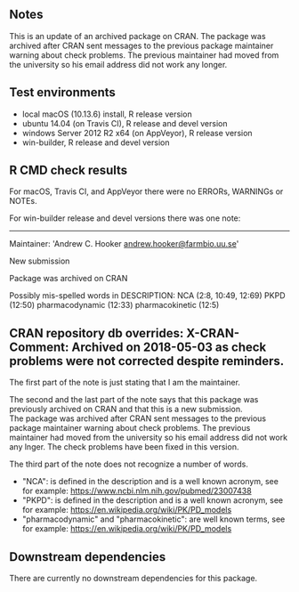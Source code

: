 ## Notes

This is an update of an archived package on CRAN.
The package was archived after CRAN sent messages to the 
previous package maintainer warning about check problems.
The previous maintainer had moved from the university
so his email address did not work any longer.

## Test environments
* local macOS (10.13.6) install, R release version
* ubuntu 14.04 (on Travis CI), R release and devel version
* windows Server 2012 R2 x64 (on AppVeyor), R release version
* win-builder, R release and devel version

## R CMD check results
For macOS, Travis CI, and AppVeyor there were no ERRORs, WARNINGs or NOTEs. 

For win-builder release and devel versions there was one note:

-------------------- 
Maintainer: 'Andrew C. Hooker <andrew.hooker@farmbio.uu.se>'

New submission

Package was archived on CRAN

Possibly mis-spelled words in DESCRIPTION:
  NCA (2:8, 10:49, 12:69)
  PKPD (12:50)
  pharmacodynamic (12:33)
  pharmacokinetic (12:5)

CRAN repository db overrides:
  X-CRAN-Comment: Archived on 2018-05-03 as check problems were not
    corrected despite reminders.
----------------------

The first part of the note is just stating that I am the maintainer.  

The second and the last part of the note says that this package was
previously archived on CRAN and that this is a new submission.  
The package was archived after CRAN sent messages to the 
previous package maintainer warning about check problems.
The previous maintainer had moved from the university
so his email address did not work any lnger. 
The check problems have been fixed in this version.  

The third part of the note does not recognize a number of words.
- "NCA": is defined in the description and is a well known acronym, 
         see for example: https://www.ncbi.nlm.nih.gov/pubmed/23007438
- "PKPD": is defined in the description and is a well known acronym, 
         see for example: https://en.wikipedia.org/wiki/PK/PD_models
- "pharmacodynamic" and "pharmacokinetic": are well known terms, 
         see for example: https://en.wikipedia.org/wiki/PK/PD_models

## Downstream dependencies
There are currently no downstream dependencies for this package.
